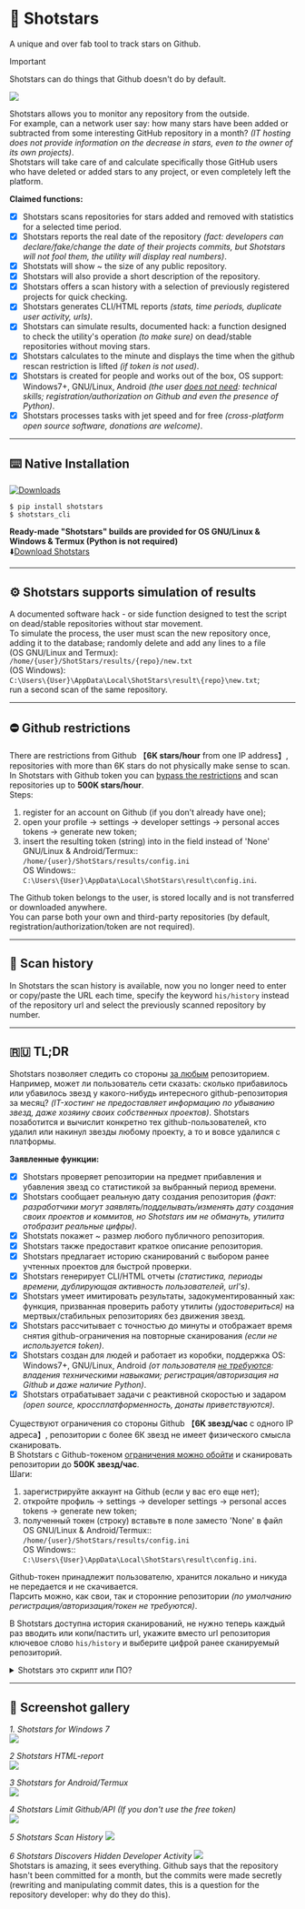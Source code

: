 # 💫 Shotstars
A unique and over fab tool to track stars on Github.  

> [!IMPORTANT]  
>Shotstars can do things that Github doesn't do by default.  

<img src="https://raw.githubusercontent.com/snooppr/shotstars/main/images/CLI.png" />  

Shotstars allows you to monitor any repository from the outside.  
For example, can a network user say: how many stars have been added or subtracted from some interesting GitHub repository in a month? *(IT hosting does not provide information on the decrease in stars, even to the owner of its own projects)*.  
Shotstars will take care of and calculate specifically those GitHub users who have deleted or added stars to any project, 
or even completely left the platform.  

**Claimed functions:**  
- [X] Shotstars scans repositories for stars added and removed with statistics for a selected time period.  
- [X] Shotstars reports the real date of the repository *(fact: developers can declare/fake/change the date of their projects commits, but Shotstars will not fool them, the utility will display real numbers)*.  
- [X] Shotstats will show ~ the size of any public repository.  
- [X] Shotstars will also provide a short description of the repository.  
- [X] Shotstars offers a scan history with a selection of previously registered projects for quick checking.  
- [X] Shotstars generates CLI/HTML reports *(stats, time periods, duplicate user activity, urls)*.  
- [X] Shotstars can simulate results, documented hack: a function designed to check the utility's operation *(to make sure)* on dead/stable repositories without moving stars.  
- [X] Shotstars calculates to the minute and displays the time when the github rescan restriction is lifted *(if token is not used)*.  
- [X] Shotstars is created for people and works out of the box, OS support: Windows7+, GNU/Linux, Android *(the user [does not need](https://github.com/snooppr/shotstars/releases): technical skills; registration/authorization on Github and even the presence of Python)*.  
- [X] Shotstars processes tasks with jet speed and for free *(cross-platform open source software, donations are welcome)*.  

 ---

## ⌨️ Native Installation  
[![Downloads](https://static.pepy.tech/badge/shotstars)](https://pepy.tech/projects/shotstars?versions=1.1%2C1.2%2C1.3%2C1.4&timeRange=threeMonths&category=version&includeCIDownloads=true&granularity=daily&viewType=table)  

```
$ pip install shotstars
$ shotstars_cli
```

**Ready-made "Shotstars" builds are provided for OS GNU/Linux & Windows & Termux (Python is not required)**  
⬇️[Download Shotstars](https://github.com/snooppr/shotstars/releases "download a ready-made assembly for Windows; GNU/Linux or Termux")  

 ---

## ⚙️ Shotstars supports simulation of results  
A documented software hack - or side function designed to test the script on dead/stable repositories without star movement.  
To simulate the process, the user must scan the new repository once,   
adding it to the database; randomly delete and add any lines to a file  
(OS GNU/Linux and Termux):    
`/home/{user}/ShotStars/results/{repo}/new.txt`  
(OS Windows):  
`C:\Users\{User}\AppData\Local\ShotStars\result\{repo}\new.txt`;  
run a second scan of the same repository.  

 ---

## ⛔️ Github restrictions  
There are restrictions from Github 【**6K stars/hour** from one IP address】, repositories with more than 6K stars do not physically make sense to scan.  
In Shotstars with Github token  you can [bypass the restrictions](https://github.com/snooppr/shotstars/issues/3) and scan repositories up to **500K stars/hour**.  
Steps:  
1) register for an account on Github (if you don’t already have one);  
2) open your profile -> settings -> developer settings -> personal acces tokens -> generate new token;  
3) insert the resulting token (string) into in the field instead of 'None'  
GNU/Linux & Android/Termux::  
`/home/{user}/ShotStars/results/config.ini`  
OS Windows::  
`C:\Users\{User}\AppData\Local\ShotStars\result\config.ini`.  

The Github token belongs to the user, is stored locally and is not transferred or downloaded anywhere.  
You can parse both your own and third-party repositories (by default, registration/authorization/token are not required).  

 ---

## 💾 Scan history  
In Shotstars the scan history is available, now you no longer need to enter or copy/paste the URL each time,
specify the keyword `his/history` instead of the repository url and select the previously scanned repository by number.

 ---

## 🇷🇺 TL;DR  
Shotstars позволяет следить со стороны <u>за любым</u> репозиторием.  
Например, может ли пользователь сети сказать: сколько прибавилось или убавилось звезд у какого-нибудь интересного github-репозитория за месяц? *(IT-хостинг не предоставляет информацию по убыванию звезд, даже хозяину своих собственных проектов)*. Shotstars позаботится и вычислит конкретно тех github-пользователей, кто удалил или накинул звезды любому проекту, а то и вовсе удалился с платформы.

**Заявленные функции:**  
- [X] Shotstars проверяет репозитории на предмет прибавления и убавления звезд со статистикой за выбранный период времени.  
- [X] Shotstars сообщает реальную дату создания репозитория *(факт: разработчики могут заявлять/подделывать/изменять дату создания своих проектов и коммитов, но Shotstars им не обмануть, утилита отобразит реальные цифры)*.  
- [X] Shotstats покажет ~ размер любого публичного репозитория.  
- [X] Shotstars также предоставит краткое описание репозитория.  
- [X] Shotstars предлагает историю сканирований с выбором ранее учтенных проектов для быстрой проверки.
- [X] Shotstars генерирует CLI/HTML отчеты *(статистика, периоды времени, дублирующая активность пользователей, url's)*.  
- [X] Shotstars умеет имитировать результаты, задокументированный хак: функция, призванная проверить работу утилиты *(удостовериться)* на мертвых/стабильных репозиториях без движения звезд. 
- [X] Shotstars рассчитывает с точностью до минуты и отображает время снятия github-ограничения на повторные сканирования *(если не используется token)*.  
- [X] Shotstars создан для людей и работает из коробки, поддержка OS: Windows7+, GNU/Linux, Android *(от пользователя [не требуются](https://github.com/snooppr/shotstars/releases): владения техническими навыками; регистрация/авторизация на Github и даже наличие Python)*.  
- [X] Shotstars отрабатывает задачи с реактивной скоростью и задаром *(open source, кроссплатформенность, донаты приветствуются)*.  

Существуют ограничения со стороны Github 【**6K звезд/час** с одного IP адреса】, репозитории с более 6К звезд не имеет физического смысла сканировать.  
В Shotstars с Github-токеном [ограничения можно обойти](https://github.com/snooppr/shotstars/issues/3) и сканировать репозитории до **500K звезд/час**.  
Шаги:  
1) зарегистрируйте аккаунт на Github (если у вас его еще нет);  
2) откройте профиль -> settings -> developer settings -> personal acces tokens -> generate new token;  
3) полученный токен (строку) вставьте в поле заместо 'None' в файл  
OS GNU/Linux & Android/Termux::  
`/home/{user}/ShotStars/results/config.ini`  
OS Windows::  
`C:\Users\{User}\AppData\Local\ShotStars\result\config.ini`.  

Github-токен принадлежит пользователю, хранится локально и никуда не передается и не скачивается.  
Парсить можно, как свои, так и сторонние репозитории *(по умолчанию регистрация/авторизация/токен не требуются)*.  

В Shotstars доступна история сканирований, не нужно теперь каждый раз вводить или копи/пастить url,
укажите вместо url репозитория ключевое слово `his/history` и выберите цифрой ранее сканируемый репозиторий.  

<details>
<summary>Shotstars это скрипт или ПО?</summary>

Существует ли чёткая грань между скриптом и программой? С таким опросом обратился разработчик к IT-сообществу Хабр.  

<img src="https://habrastorage.org/webt/vj/rq/kp/vjrqkptejw8lvhbi1oj8ibkqcn4.jpeg" />  

</details>

 ---

## 🔻 Screenshot gallery  

*1. Shotstars for Windows 7*  
<img src="https://raw.githubusercontent.com/snooppr/shotstars/main/images/shotstars%20Win.png" />  


*2 Shotstars HTML-report*  
<img src="https://raw.githubusercontent.com/snooppr/shotstars/main/images/html-report.png" />  


*3 Shotstars for Android/Termux*  
<img src="https://raw.githubusercontent.com/snooppr/shotstars/main/images/Termux.png" />  


*4 Shotstars Limit Github/API (If you don't use the free token)*  
<img src="https://raw.githubusercontent.com/snooppr/shotstars/main/images/Limit.png" />  


*5 Shotstars Scan History*
<img src="https://raw.githubusercontent.com/snooppr/shotstars/main/images/scan_history.png" />  


*6 Shotstars Discovers Hidden Developer Activity*
<img src="https://raw.githubusercontent.com/snooppr/shotstars/main/images/hidden update.png" />  
Shotstars is amazing, it sees everything. Github says that the repository hasn't been committed for a month, but the commits were made secretly (rewriting and manipulating commit dates, this is a question for the repository developer: why do they do this).  
